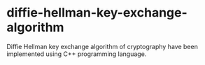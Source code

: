 # diffie-hellman-key-exchange-algorithm
Diffie Hellman key exchange algorithm of cryptography have been implemented using C++ programming language.
